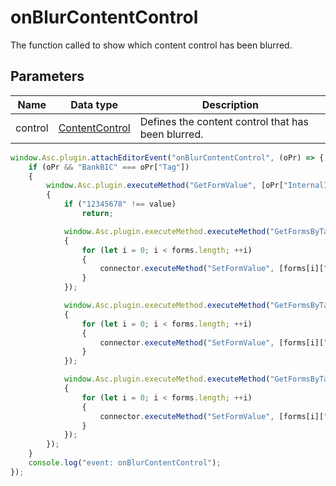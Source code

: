 # onBlurContentControl

The function called to show which content control has been blurred.

## Parameters

| **Name** | **Data type** | **Description** |
| --------- | ------------- | ----------- |
| control | [ContentControl](Enumeration/ContentControl.md) | Defines the content control that has been blurred. |

```javascript
window.Asc.plugin.attachEditorEvent("onBlurContentControl", (oPr) => {
    if (oPr && "BankBIC" === oPr["Tag"])
    {
        window.Asc.plugin.executeMethod("GetFormValue", [oPr["InternalId"]], function(value)
        {
            if ("12345678" !== value)
                return;

            window.Asc.plugin.executeMethod.executeMethod("GetFormsByTag", ["BankAccount"], function(forms)
            {
                for (let i = 0; i < forms.length; ++i)
                {
                    connector.executeMethod("SetFormValue", [forms[i]["InternalId"], "10101110100000000123"], null);
                }
            });

            window.Asc.plugin.executeMethod.executeMethod("GetFormsByTag", ["BankName"], function(forms)
            {
                for (let i = 0; i < forms.length; ++i)
                {
                    connector.executeMethod("SetFormValue", [forms[i]["InternalId"], "OnlyOffice BANK"], null);
                }
            });

            window.Asc.plugin.executeMethod.executeMethod("GetFormsByTag", ["BankPlace"], function(forms)
            {
                for (let i = 0; i < forms.length; ++i)
                {
                    connector.executeMethod("SetFormValue", [forms[i]["InternalId"], "Himalayas"], null);
                }
            });
        });
    }
    console.log("event: onBlurContentControl");
});
```

